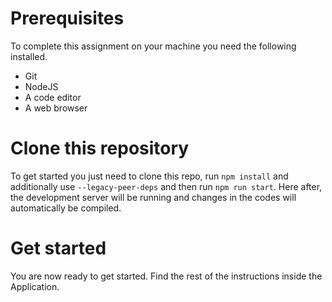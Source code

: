 # Prerequisites

To complete this assignment on your machine you need the following installed.

* Git
* NodeJS
* A code editor
* A web browser

# Clone this repository

To get started you just need to clone this repo, run `npm install` and additionally use `--legacy-peer-deps` and then run `npm run start`. Here after, the development server will be running and changes in the codes will automatically be compiled.

# Get started

You are now ready to get started. Find the rest of the instructions inside the Application.
